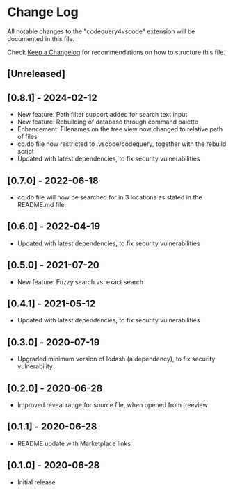 # Change Log

All notable changes to the "codequery4vscode" extension will be documented in this file.

Check [Keep a Changelog](http://keepachangelog.com/) for recommendations on how to structure this file.

## [Unreleased]

## [0.8.1] - 2024-02-12
- New feature: Path filter support added for search text input
- New feature: Rebuilding of database through command palette
- Enhancement: Filenames on the tree view now changed to relative path of files
- cq.db file now restricted to .vscode/codequery, together with the rebuild script
- Updated with latest dependencies, to fix security vulnerabilities

## [0.7.0] - 2022-06-18
- cq.db file will now be searched for in 3 locations as stated in the README.md file

## [0.6.0] - 2022-04-19
- Updated with latest dependencies, to fix security vulnerabilities

## [0.5.0] - 2021-07-20
- New feature: Fuzzy search vs. exact search

## [0.4.1] - 2021-05-12
- Updated with latest dependencies, to fix security vulnerabilities

## [0.3.0] - 2020-07-19
- Upgraded minimum version of lodash (a dependency), to fix security vulnerability

## [0.2.0] - 2020-06-28
- Improved reveal range for source file, when opened from treeview

## [0.1.1] - 2020-06-28
- README update with Marketplace links

## [0.1.0] - 2020-06-28
- Initial release

